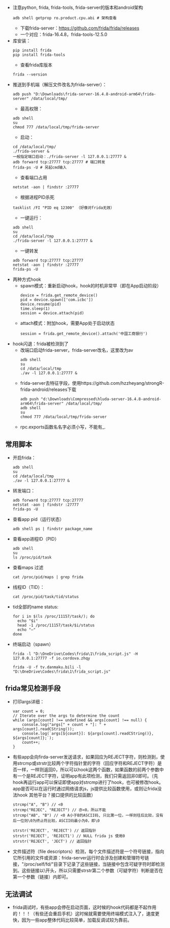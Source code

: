 - 注意python, frida, frida-tools, frida-server的版本和android架构
  ```
  adb shell getprop ro.product.cpu.abi # 架构查看
  ```
  - 下载frida-server：https://github.com/frida/frida/releases
  - 一个对应：frida-16.4.8，frida-tools-12.5.0
- 库安装：
  ```
  pip install frida
  pip install frida-tools
  ```
  - 查看frida库版本
  ```
  frida --version
  ```
- 推送到手机端（解压文件改名为frida-server）：
  ```
  adb push "D:\Downloads\frida-server-16.4.8-android-arm64\frida-server" /data/local/tmp/
  ```
  - 最高权限：
  ```
  adb shell
  su
  chmod 777 /data/local/tmp/frida-server
  ```
  - 启动：
  ```
  cd /data/local/tmp/
  ./frida-server &
  一般指定端口启动：./frida-server -l 127.0.0.1:27777 &
  adb forward tcp:27777 tcp:27777 # 端口转发
  frida-ps -U # 另起cmd输入
  ```
  - 查看端口占用
  ```
  netstat -aon | findstr :27777
  ```
  - 根据进程PID杀死
  ```
  tasklist /FI "PID eq 12300" （好像对frida无效）
  ```
  - 一键运行：
  ```
  adb shell
  su
  cd /data/local/tmp
  ./frida-server -l 127.0.0.1:27777 &
  ```
  - 一键转发
  ```
  adb forward tcp:27777 tcp:27777
  netstat -aon | findstr :27777
  frida-ps -U
  ```
- 两种方式hook
  - spawn模式：重新启动hook，hook的时机非常早（即在App启动阶段）
    ```
    device = frida.get_remote_device()
    pid = device.spawn(['com.icbc'])
    device.resume(pid)
    time.sleep(1)
    session = device.attach(pid)
    ```
  - attach模式：附加hook，需要App处于启动状态
    ```
    session = frida.get_remote_device().attach('中国工商银行')
    ```
- hook闪退：frida被检测到了
  - 改端口启动frida-server，frida-server改名，这里改为av
    ```
    adb shell
    su
    cd /data/local/tmp
    ./av -l 127.0.0.1:27777 &
    ```
  - frida-server去特征字段，使用https://github.com/hzzheyang/strongR-frida-android/releases下载
    ```
    adb push "d:\Downloads\Compressed\hluda-server-16.4.8-android-arm64\frida-server" /data/local/tmp/
    adb shell
    su
    chmod 777 /data/local/tmp/frida-server
    ```
  - rpc.exports函数名名字必须小写，不能有_.
## 常用脚本
- 开启frida：
  ```
  adb shell
  su
  cd /data/local/tmp
  ./av -l 127.0.0.1:27777 &
  ```
- 转发端口：
  ```
  adb forward tcp:27777 tcp:27777
  netstat -aon | findstr :27777
  frida-ps -U
  ```
- 查看app pid（运行状态）
  ```
  adb shell ps | findstr package_name
  ```
- 查看app进程ID（PID）
  ```
  adb shell
  su
  ls /proc/pid/task
  ```
- 查看maps 过滤
  ```
  cat /proc/pid/maps | grep frida
  ```
- 线程ID（TID）：
  ```
  cat /proc/pid/task/tid/status
  ```
- tid全部的name status:
  ```
  for i in $(ls /proc/11157/task/); do
    echo "$i"
    head -1 /proc/11157/task/$i/status
    echo "—"
  done
  ```
- 终端启动（spawn）
  ```
  frida -l "D:\OneDrive\Codes\frida\1\frida_script.js" -H 127.0.0.1:27777 -f io.cordova.zhqy
  ```
  ```
  frida -U -f tv.danmaku.bili -l "D:\OneDrive\Codes\frida\1\frida_script.js"
  ```

## frida常见检测手段
- 打印args详细：
  ```
  var count = 0;
  // Iterate over the args to determine the count
  while (args[count] !== undefined && args[count] !== null) {
      console.log("args[" + count + "]: " + args[count].readCString());
      console.log(`args[${count}]: ${args[count].readCString()}, ${args[count]};`);
      count++;
  }
  ```
- 有些app会向firda-server发送请求，如果回应为REJECT字符，则检测到，使用strcmp或strstr比较两个字符指针里的字符（回应字符和REJECT字符）是否一样，一样则返回0，所以可以hook这两个函数，如果函数的前两个参数中有一个是REJECT字符，证明app有此项检测，我们只需返回非0即可。（先hook再运行app可以保证即使app对strcmp进行了hook，也可被修改hook。app是否可以在运行时通过网络请求js，js提供比较函数使用，或则让frida没法hook 其他平台？接口提供的比较函数）
  ```
  strcmp("A", "B") // <0
  strcmp("REJEC", "REJECT") // 亦<0，所以不能
  strcmp("AB", "B") // <0 A小于B的ASCII码, 只比第一位，一样则往后比较，没有后一位则\0为终止符比较，ASCII码最小为0，即\0
  ```
  ```
  strstr('REJECT', 'REJECT') // 返回指针
  strstr('REJECT', 'REJECT1') // NULL frida js 使用0
  strstr('REJECT', 'JECT') // 返回指针
  ```
- 文件描述符（file descriptors）检测，每个文件描述符是一个符号链接，指向它所引用的文件或资源：frida-server运行时会涉及创建和管理符号链接，"/proc/self/fd/"目录下记录了这些链接，当链接中包含可疑字符时即检测到。这些链接以\开头，所以只需要strstr第二个参数（可疑字符）判断是否在第一个参数（链接）内即可。
## 无法调试
- frida调试时，有些app会停在启动页面，这时候的hook代码都是不起作用的！！！（有些还会重启手机）这时候就需要使用终端模式注入了，速度更快，因为一些app整体代码比较简单，加载反调试较为靠前。
  
